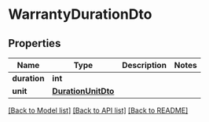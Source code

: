 # WarrantyDurationDto

## Properties
Name | Type | Description | Notes
------------ | ------------- | ------------- | -------------
**duration** | **int** |  | 
**unit** | [**DurationUnitDto**](DurationUnitDto.md) |  | 

[[Back to Model list]](../README.md#documentation-for-models) [[Back to API list]](../README.md#documentation-for-api-endpoints) [[Back to README]](../README.md)


